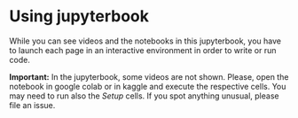 # Using jupyterbook

While you can see videos and the notebooks in this jupyterbook, you have to launch each page in an interactive environment in order to write or run code.

**Important:** In the jupyterbook, some videos are not shown. Please, open the notebook in google colab or in kaggle and execute the respective cells. You may need to run also the *Setup* cells. If you spot anything unusual, please file an issue.
